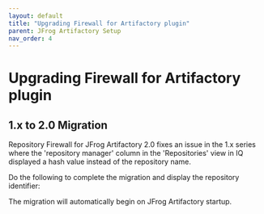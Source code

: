 ```yaml
---
layout: default
title: "Upgrading Firewall for Artifactory plugin"
parent: JFrog Artifactory Setup
nav_order: 4
---
```


# Upgrading Firewall for Artifactory plugin

## 1.x to 2.0 Migration

Repository Firewall for JFrog Artifactory 2.0 fixes an issue in the 1.x series where the 'repository manager' column in the 'Repositories' view in IQ displayed a hash value instead of the repository name.

Do the following to complete the migration and display the repository identifier:

The migration will automatically begin on JFrog Artifactory startup.
